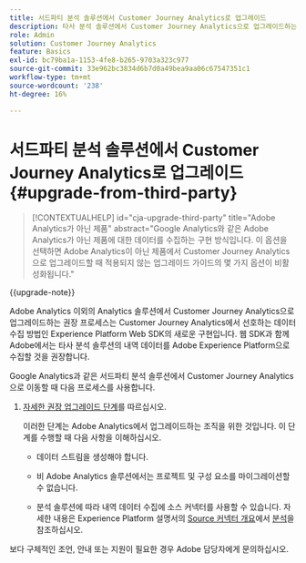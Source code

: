 ```yaml
---
title: 서드파티 분석 솔루션에서 Customer Journey Analytics로 업그레이드
description: 타사 분석 솔루션에서 Customer Journey Analytics으로 업그레이드하는 방법에 대해 알아봅니다
role: Admin
solution: Customer Journey Analytics
feature: Basics
exl-id: bc79ba1a-1153-4fe8-b265-9703a323c977
source-git-commit: 33e962bc3834d6b7d0a49bea9aa06c67547351c1
workflow-type: tm+mt
source-wordcount: '238'
ht-degree: 16%

---
```


# 서드파티 분석 솔루션에서 Customer Journey Analytics로 업그레이드 {#upgrade-from-third-party}

<!-- markdownlint-disable MD034 -->

>[!CONTEXTUALHELP]
>id="cja-upgrade-third-party"
>title="Adobe Analytics가 아닌 제품"
>abstract="Google Analytics와 같은 Adobe Analytics가 아닌 제품에 대한 데이터를 수집하는 구현 방식입니다. 이 옵션을 선택하면 Adobe Analytics이 아닌 제품에서 Customer Journey Analytics으로 업그레이드할 때 적용되지 않는 업그레이드 가이드의 몇 가지 옵션이 비활성화됩니다."

<!-- markdownlint-enable MD034 -->

{{upgrade-note}}

Adobe Analytics 이외의 Analytics 솔루션에서 Customer Journey Analytics으로 업그레이드하는 권장 프로세스는 Customer Journey Analytics에서 선호하는 데이터 수집 방법인 Experience Platform Web SDK의 새로운 구현입니다. 웹 SDK과 함께 Adobe에서는 타사 분석 솔루션의 내역 데이터를 Adobe Experience Platform으로 수집할 것을 권장합니다.

<!-- After you have enough historical data using the Experience Platform Web SDK and you have fully transitioned to Customer Journey Analytics, the Analytics source connector can be turned off and the Web SDK can be used exclusively. -->

Google Analytics과 같은 서드파티 분석 솔루션에서 Customer Journey Analytics으로 이동할 때 다음 프로세스를 사용합니다.

1. [자세한 권장 업그레이드 단계](/help/getting-started/cja-upgrade/cja-upgrade-recommendations.md#detailed-recommended-upgrade-steps)를 따르십시오.

   이러한 단계는 Adobe Analytics에서 업그레이드하는 조직을 위한 것입니다. 이 단계를 수행할 때 다음 사항을 이해하십시오.

   * 데이터 스트림을 생성해야 합니다.

   * 비 Adobe Analytics 솔루션에서는 프로젝트 및 구성 요소를 마이그레이션할 수 없습니다.

   * 분석 솔루션에 따라 내역 데이터 수집에 소스 커넥터를 사용할 수 있습니다. 자세한 내용은 Experience Platform 설명서의 [Source 커넥터 개요](https://experienceleague.adobe.com/en/docs/experience-platform/sources/home)에서 [분석](https://experienceleague.adobe.com/en/docs/experience-platform/sources/home#analytics)을 참조하십시오.


보다 구체적인 조언, 안내 또는 지원이 필요한 경우 Adobe 담당자에게 문의하십시오.

